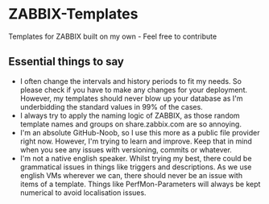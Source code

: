 # ZABBIX-Templates
Templates for ZABBIX built on my own - Feel free to contribute
## Essential things to say
* I often change the intervals and history periods to fit my needs. So please check if you have to make any changes for your deployment. However, my templates should never blow up your database as I'm underbidding the standard values in 99% of the cases.
* I always try to apply the naming logic of ZABBIX, as those random template names and groups on share.zabbix.com are so annoying.
* I'm an absolute GitHub-Noob, so I use this more as a public file provider right now. However, I'm trying to learn and improve. Keep that in mind when you see any issues with versioning, commits or whatever.
* I'm not a native english speaker. Whilst trying my best, there could be grammatical issues in things like triggers and descriptions. As we use english VMs wherever we can, there should never be an issue with items of a template. Things like PerfMon-Parameters will always be kept numerical to avoid localisation issues.
